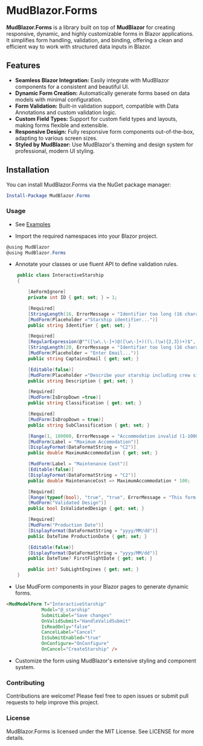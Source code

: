 # MudBlazor.Forms

**MudBlazor.Forms** is a library built on top of **MudBlazor** for creating responsive, dynamic, and highly customizable forms in Blazor applications. It simplifies form handling, validation, and binding, offering a clean and efficient way to work with structured data inputs in Blazor.

## Features

- **Seamless Blazor Integration:** Easily integrate with MudBlazor components for a consistent and beautiful UI.
- **Dynamic Form Creation:** Automatically generate forms based on data models with minimal configuration.
- **Form Validation:** Built-in validation support, compatible with Data Annotations and custom validation logic.
- **Custom Field Types:** Support for custom field types and layouts, making forms flexible and extensible.
- **Responsive Design:** Fully responsive form components out-of-the-box, adapting to various screen sizes.
- **Styled by MudBlazor:** Use MudBlazor's theming and design system for professional, modern UI styling.

## Installation

You can install MudBlazor.Forms via the NuGet package manager:

```powershell
Install-Package MudBlazor.Forms
```

### Usage

- See [Examples](https://github.com/apption-oscode/mudblazor.forms/tree/main/MudForms.Documentation/Samples/Examples)


- Import the required namespaces into your Blazor project.
```csharp
@using MudBlazor
@using MudBlazor.Forms
```

- Annotate your classes or use fluent API to define validation rules.
```csharp
    public class InteractiveStarship
    {

        [AeFormIgnore]
        private int ID { get; set; } = 1;

        [Required]
        [StringLength(16, ErrorMessage = "Identifier too long (16 character limit).")]
        [MudForm(Placeholder ="Starship identifier...")]
        public string Identifier { get; set; }

        [Required]
        [RegularExpression(@"^([\w\.\-]+)@([\w\-]+)((\.(\w){2,3})+)$", ErrorMessage = "Invalid Email Address")]
        [StringLength(20, ErrorMessage = "Identifier too long (16 character limit).")]
        [MudForm(Placeholder = "Enter Email...")]
        public string CaptainsEmail { get; set; }

        [Editable(false)]
        [MudForm(Placeholder ="Describe your starship including crew size")]
        public string Description { get; set; }

        [Required]
        [MudForm(IsDropDown =true)]
        public string Classification { get; set; }

        [Required]
        [MudForm(IsDropDown = true)]
        public string SubClassification { get; set; }

        [Range(1, 100000, ErrorMessage = "Accommodation invalid (1-100000).")]
        [MudForm(Label = "Maximum Accomodation")]
        [DisplayFormat(DataFormatString = "C2")]
        public double MaximumAccommodation { get; set; }

        [MudForm(Label = "Maintenance Cost")]
        [Editable(false)]
        [DisplayFormat(DataFormatString = "C2")]
        public double MaintenanceCost => MaximumAccommodation * 100;

        [Required]
        [Range(typeof(bool), "true", "true", ErrorMessage = "This form disallows unapproved ships.")]
        [MudForm("Validated Design")]
        public bool IsValidatedDesign { get; set; }

        [Required]
        [MudForm("Production Date")]
        [DisplayFormat(DataFormatString = "yyyy/MM/dd")]
        public DateTime ProductionDate { get; set; }

        [Editable(false)]
        [DisplayFormat(DataFormatString = "yyyy/MM/dd")]
        public DateTime? FirstFlightDate { get; set; }

        public int? SubLightEngines { get; set; }
    }
```

- Use MudForm components in your Blazor pages to generate dynamic forms.
```html
<MudModelForm T="InteractiveStarship"
             Model="@_starship"
             SubmitLabel="Save changes"
             OnValidSubmit="HandleValidSubmit"
             IsReadOnly="false"
             CancelLabel="Cancel"    
             IsSubmitEnabled="true"
             OnConfigure="OnConfigure"
             OnCancel="CreateStarship" />
```

- Customize the form using MudBlazor's extensive styling and component system.


### Contributing
Contributions are welcome! Please feel free to open issues or submit pull requests to help improve this project.

### License
MudBlazor.Forms is licensed under the MIT License. See LICENSE for more details.
